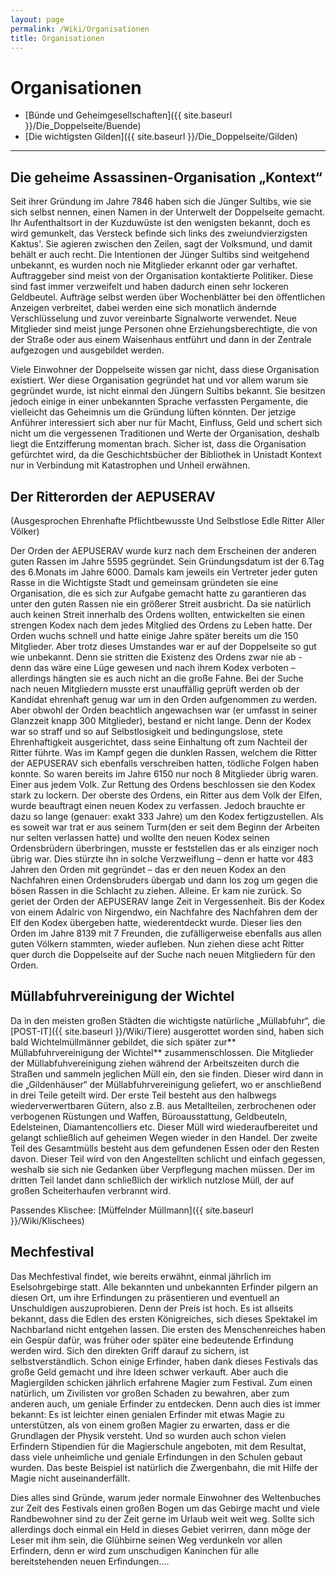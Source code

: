 ```yaml
---
layout: page
permalink: /Wiki/Organisationen
title: Organisationen
---
```


# Organisationen

- [Bünde und Geheimgesellschaften]({{ site.baseurl }}/Die_Doppelseite/Buende)
- [Die wichtigsten Gilden]({{ site.baseurl }}/Die_Doppelseite/Gilden)


***
## Die geheime Assassinen-Organisation &bdquo;Kontext&ldquo;

Seit ihrer Gründung im Jahre 7846 haben sich die Jünger Sultibs, wie sie sich selbst nennen, einen Namen in der Unterwelt der Doppelseite gemacht. Ihr Aufenthaltsort in der Kuzduwüste ist den wenigsten bekannt, doch es wird gemunkelt, das Versteck befinde sich links des zweiundvierzigsten Kaktus&#39;. Sie agieren zwischen den Zeilen, sagt der Volksmund, und damit behält er auch recht. Die Intentionen der Jünger Sultibs sind weitgehend unbekannt, es wurden noch nie Mitglieder erkannt oder gar verhaftet. Auftraggeber sind meist von der Organisation kontaktierte Politiker. Diese sind fast immer verzweifelt und haben dadurch einen sehr lockeren Geldbeutel. Aufträge selbst werden über Wochenblätter bei den öffentlichen Anzeigen verbreitet, dabei werden eine sich monatlich ändernde Verschlüsselung und zuvor vereinbarte Signalworte verwendet. Neue Mitglieder sind meist junge Personen ohne Erziehungsberechtigte, die von der Straße oder aus einem Waisenhaus entführt und dann in der Zentrale aufgezogen und ausgebildet werden.

Viele Einwohner der Doppelseite wissen gar nicht, dass diese Organisation existiert. Wer diese Organisation gegründet hat und vor allem warum sie gegründet wurde, ist nicht einmal den Jüngern Sultibs bekannt. Sie besitzen jedoch einige in einer unbekannten Sprache verfassten Pergamente, die vielleicht das Geheimnis um die Gründung lüften könnten. Der jetzige Anführer interessiert sich aber nur für Macht, Einfluss, Geld und schert sich nicht um die vergessenen Traditionen und Werte der Organisation, deshalb liegt die Entzifferung momentan brach. Sicher ist, dass die Organisation gefürchtet wird, da die Geschichtsbücher der Bibliothek in Unistadt Kontext nur in Verbindung mit Katastrophen und Unheil erwähnen.

<!--[endif]({{ site.baseurl }}/If gte mso 9]><xml><w:WordDocument><w:View>Normal</W:View><w:Zoom>0</W:Zoom><w:TrackMoves /><w:TrackFormatting /><w:HyphenationZone>21</W:HyphenationZone><w:PunctuationKerning /><w:ValidateAgainstSchemas /><w:SaveIfXMLInvalid>false</W:SaveIfXMLInvalid><w:IgnoreMixedContent>false</W:IgnoreMixedContent><w:AlwaysShowPlaceholderText>false</W:AlwaysShowPlaceholderText><w:DoNotPromoteQF /><w:LidThemeOther>DE</W:LidThemeOther><w:LidThemeAsian>X-NONE</W:LidThemeAsian><w:LidThemeComplexScript>X-NONE</W:LidThemeComplexScript><w:Compatibility><w:BreakWrappedTables /><w:SnapToGridInCell /><w:WrapTextWithPunct /><w:UseAsianBreakRules /><w:DontGrowAutofit /><w:SplitPgBreakAndParaMark /><w:DontVertAlignCellWithSp /><w:DontBreakConstrainedForcedTables /><w:DontVertAlignInTxbx /><w:Word11KerningPairs /><w:CachedColBalance /></W:Compatibility><w:BrowserLevel>MicrosoftInternetExplorer4</W:BrowserLevel><m:mathPr><m:mathFont m:val="Cambria Math"/><m:brkBin m:val="before"/><m:brkBinSub m:val="--"/><m:smallFrac m:val="off"/><m:dispDef /><m:lMargin m:val="0"/><m:rMargin m:val="0"/><m:defJc m:val="centerGroup"/><m:wrapIndent m:val="1440"/><m:intLim m:val="subSup"/><m:naryLim m:val="undOvr"/></M:mathPr></W:WordDocument></Xml><!)--><!--[endif]({{ site.baseurl }}/If gte mso 9]><xml><w:LatentStyles DefLockedState="false" DefUnhideWhenUsed="true"DefSemiHidden="true" DefQFormat="false" DefPriority="99"LatentStyleCount="267"><w:LsdException Locked="false" Priority="0" SemiHidden="false"UnhideWhenUsed="false" QFormat="true" Name="Normal"/><w:LsdException Locked="false" Priority="9" SemiHidden="false"UnhideWhenUsed="false" QFormat="true" Name="heading 1"/><w:LsdException Locked="false" Priority="9" QFormat="true" Name="heading 2"/><w:LsdException Locked="false" Priority="9" QFormat="true" Name="heading 3"/><w:LsdException Locked="false" Priority="9" QFormat="true" Name="heading 4"/><w:LsdException Locked="false" Priority="9" QFormat="true" Name="heading 5"/><w:LsdException Locked="false" Priority="9" QFormat="true" Name="heading 6"/><w:LsdException Locked="false" Priority="9" QFormat="true" Name="heading 7"/><w:LsdException Locked="false" Priority="9" QFormat="true" Name="heading 8"/><w:LsdException Locked="false" Priority="9" QFormat="true" Name="heading 9"/><w:LsdException Locked="false" Priority="39" Name="toc 1"/><w:LsdException Locked="false" Priority="39" Name="toc 2"/><w:LsdException Locked="false" Priority="39" Name="toc 3"/><w:LsdException Locked="false" Priority="39" Name="toc 4"/><w:LsdException Locked="false" Priority="39" Name="toc 5"/><w:LsdException Locked="false" Priority="39" Name="toc 6"/><w:LsdException Locked="false" Priority="39" Name="toc 7"/><w:LsdException Locked="false" Priority="39" Name="toc 8"/><w:LsdException Locked="false" Priority="39" Name="toc 9"/><w:LsdException Locked="false" Priority="35" QFormat="true" Name="caption"/><w:LsdException Locked="false" Priority="10" SemiHidden="false"UnhideWhenUsed="false" QFormat="true" Name="Title"/><w:LsdException Locked="false" Priority="1" Name="Default Paragraph Font"/><w:LsdException Locked="false" Priority="11" SemiHidden="false"UnhideWhenUsed="false" QFormat="true" Name="Subtitle"/><w:LsdException Locked="false" Priority="22" SemiHidden="false"UnhideWhenUsed="false" QFormat="true" Name="Strong"/><w:LsdException Locked="false" Priority="20" SemiHidden="false"UnhideWhenUsed="false" QFormat="true" Name="Emphasis"/><w:LsdException Locked="false" Priority="59" SemiHidden="false"UnhideWhenUsed="false" Name="Table Grid"/><w:LsdException Locked="false" UnhideWhenUsed="false" Name="Placeholder Text"/><w:LsdException Locked="false" Priority="1" SemiHidden="false"UnhideWhenUsed="false" QFormat="true" Name="No Spacing"/><w:LsdException Locked="false" Priority="60" SemiHidden="false"UnhideWhenUsed="false" Name="Light Shading"/><w:LsdException Locked="false" Priority="61" SemiHidden="false"UnhideWhenUsed="false" Name="Light List"/><w:LsdException Locked="false" Priority="62" SemiHidden="false"UnhideWhenUsed="false" Name="Light Grid"/><w:LsdException Locked="false" Priority="63" SemiHidden="false"UnhideWhenUsed="false" Name="Medium Shading 1"/><w:LsdException Locked="false" Priority="64" SemiHidden="false"UnhideWhenUsed="false" Name="Medium Shading 2"/><w:LsdException Locked="false" Priority="65" SemiHidden="false"UnhideWhenUsed="false" Name="Medium List 1"/><w:LsdException Locked="false" Priority="66" SemiHidden="false"UnhideWhenUsed="false" Name="Medium List 2"/><w:LsdException Locked="false" Priority="67" SemiHidden="false"UnhideWhenUsed="false" Name="Medium Grid 1"/><w:LsdException Locked="false" Priority="68" SemiHidden="false"UnhideWhenUsed="false" Name="Medium Grid 2"/><w:LsdException Locked="false" Priority="69" SemiHidden="false"UnhideWhenUsed="false" Name="Medium Grid 3"/><w:LsdException Locked="false" Priority="70" SemiHidden="false"UnhideWhenUsed="false" Name="Dark List"/><w:LsdException Locked="false" Priority="71" SemiHidden="false"UnhideWhenUsed="false" Name="Colorful Shading"/><w:LsdException Locked="false" Priority="72" SemiHidden="false"UnhideWhenUsed="false" Name="Colorful List"/><w:LsdException Locked="false" Priority="73" SemiHidden="false"UnhideWhenUsed="false" Name="Colorful Grid"/><w:LsdException Locked="false" Priority="60" SemiHidden="false"UnhideWhenUsed="false" Name="Light Shading Accent 1"/><w:LsdException Locked="false" Priority="61" SemiHidden="false"UnhideWhenUsed="false" Name="Light List Accent 1"/><w:LsdException Locked="false" Priority="62" SemiHidden="false"UnhideWhenUsed="false" Name="Light Grid Accent 1"/><w:LsdException Locked="false" Priority="63" SemiHidden="false"UnhideWhenUsed="false" Name="Medium Shading 1 Accent 1"/><w:LsdException Locked="false" Priority="64" SemiHidden="false"UnhideWhenUsed="false" Name="Medium Shading 2 Accent 1"/><w:LsdException Locked="false" Priority="65" SemiHidden="false"UnhideWhenUsed="false" Name="Medium List 1 Accent 1"/><w:LsdException Locked="false" UnhideWhenUsed="false" Name="Revision"/><w:LsdException Locked="false" Priority="34" SemiHidden="false"UnhideWhenUsed="false" QFormat="true" Name="List Paragraph"/><w:LsdException Locked="false" Priority="29" SemiHidden="false"UnhideWhenUsed="false" QFormat="true" Name="Quote"/><w:LsdException Locked="false" Priority="30" SemiHidden="false"UnhideWhenUsed="false" QFormat="true" Name="Intense Quote"/><w:LsdException Locked="false" Priority="66" SemiHidden="false"UnhideWhenUsed="false" Name="Medium List 2 Accent 1"/><w:LsdException Locked="false" Priority="67" SemiHidden="false"UnhideWhenUsed="false" Name="Medium Grid 1 Accent 1"/><w:LsdException Locked="false" Priority="68" SemiHidden="false"UnhideWhenUsed="false" Name="Medium Grid 2 Accent 1"/><w:LsdException Locked="false" Priority="69" SemiHidden="false"UnhideWhenUsed="false" Name="Medium Grid 3 Accent 1"/><w:LsdException Locked="false" Priority="70" SemiHidden="false"UnhideWhenUsed="false" Name="Dark List Accent 1"/><w:LsdException Locked="false" Priority="71" SemiHidden="false"UnhideWhenUsed="false" Name="Colorful Shading Accent 1"/><w:LsdException Locked="false" Priority="72" SemiHidden="false"UnhideWhenUsed="false" Name="Colorful List Accent 1"/><w:LsdException Locked="false" Priority="73" SemiHidden="false"UnhideWhenUsed="false" Name="Colorful Grid Accent 1"/><w:LsdException Locked="false" Priority="60" SemiHidden="false"UnhideWhenUsed="false" Name="Light Shading Accent 2"/><w:LsdException Locked="false" Priority="61" SemiHidden="false"UnhideWhenUsed="false" Name="Light List Accent 2"/><w:LsdException Locked="false" Priority="62" SemiHidden="false"UnhideWhenUsed="false" Name="Light Grid Accent 2"/><w:LsdException Locked="false" Priority="63" SemiHidden="false"UnhideWhenUsed="false" Name="Medium Shading 1 Accent 2"/><w:LsdException Locked="false" Priority="64" SemiHidden="false"UnhideWhenUsed="false" Name="Medium Shading 2 Accent 2"/><w:LsdException Locked="false" Priority="65" SemiHidden="false"UnhideWhenUsed="false" Name="Medium List 1 Accent 2"/><w:LsdException Locked="false" Priority="66" SemiHidden="false"UnhideWhenUsed="false" Name="Medium List 2 Accent 2"/><w:LsdException Locked="false" Priority="67" SemiHidden="false"UnhideWhenUsed="false" Name="Medium Grid 1 Accent 2"/><w:LsdException Locked="false" Priority="68" SemiHidden="false"UnhideWhenUsed="false" Name="Medium Grid 2 Accent 2"/><w:LsdException Locked="false" Priority="69" SemiHidden="false"UnhideWhenUsed="false" Name="Medium Grid 3 Accent 2"/><w:LsdException Locked="false" Priority="70" SemiHidden="false"UnhideWhenUsed="false" Name="Dark List Accent 2"/><w:LsdException Locked="false" Priority="71" SemiHidden="false"UnhideWhenUsed="false" Name="Colorful Shading Accent 2"/><w:LsdException Locked="false" Priority="72" SemiHidden="false"UnhideWhenUsed="false" Name="Colorful List Accent 2"/><w:LsdException Locked="false" Priority="73" SemiHidden="false"UnhideWhenUsed="false" Name="Colorful Grid Accent 2"/><w:LsdException Locked="false" Priority="60" SemiHidden="false"UnhideWhenUsed="false" Name="Light Shading Accent 3"/><w:LsdException Locked="false" Priority="61" SemiHidden="false"UnhideWhenUsed="false" Name="Light List Accent 3"/><w:LsdException Locked="false" Priority="62" SemiHidden="false"UnhideWhenUsed="false" Name="Light Grid Accent 3"/><w:LsdException Locked="false" Priority="63" SemiHidden="false"UnhideWhenUsed="false" Name="Medium Shading 1 Accent 3"/><w:LsdException Locked="false" Priority="64" SemiHidden="false"UnhideWhenUsed="false" Name="Medium Shading 2 Accent 3"/><w:LsdException Locked="false" Priority="65" SemiHidden="false"UnhideWhenUsed="false" Name="Medium List 1 Accent 3"/><w:LsdException Locked="false" Priority="66" SemiHidden="false"UnhideWhenUsed="false" Name="Medium List 2 Accent 3"/><w:LsdException Locked="false" Priority="67" SemiHidden="false"UnhideWhenUsed="false" Name="Medium Grid 1 Accent 3"/><w:LsdException Locked="false" Priority="68" SemiHidden="false"UnhideWhenUsed="false" Name="Medium Grid 2 Accent 3"/><w:LsdException Locked="false" Priority="69" SemiHidden="false"UnhideWhenUsed="false" Name="Medium Grid 3 Accent 3"/><w:LsdException Locked="false" Priority="70" SemiHidden="false"UnhideWhenUsed="false" Name="Dark List Accent 3"/><w:LsdException Locked="false" Priority="71" SemiHidden="false"UnhideWhenUsed="false" Name="Colorful Shading Accent 3"/><w:LsdException Locked="false" Priority="72" SemiHidden="false"UnhideWhenUsed="false" Name="Colorful List Accent 3"/><w:LsdException Locked="false" Priority="73" SemiHidden="false"UnhideWhenUsed="false" Name="Colorful Grid Accent 3"/><w:LsdException Locked="false" Priority="60" SemiHidden="false"UnhideWhenUsed="false" Name="Light Shading Accent 4"/><w:LsdException Locked="false" Priority="61" SemiHidden="false"UnhideWhenUsed="false" Name="Light List Accent 4"/><w:LsdException Locked="false" Priority="62" SemiHidden="false"UnhideWhenUsed="false" Name="Light Grid Accent 4"/><w:LsdException Locked="false" Priority="63" SemiHidden="false"UnhideWhenUsed="false" Name="Medium Shading 1 Accent 4"/><w:LsdException Locked="false" Priority="64" SemiHidden="false"UnhideWhenUsed="false" Name="Medium Shading 2 Accent 4"/><w:LsdException Locked="false" Priority="65" SemiHidden="false"UnhideWhenUsed="false" Name="Medium List 1 Accent 4"/><w:LsdException Locked="false" Priority="66" SemiHidden="false"UnhideWhenUsed="false" Name="Medium List 2 Accent 4"/><w:LsdException Locked="false" Priority="67" SemiHidden="false"UnhideWhenUsed="false" Name="Medium Grid 1 Accent 4"/><w:LsdException Locked="false" Priority="68" SemiHidden="false"UnhideWhenUsed="false" Name="Medium Grid 2 Accent 4"/><w:LsdException Locked="false" Priority="69" SemiHidden="false"UnhideWhenUsed="false" Name="Medium Grid 3 Accent 4"/><w:LsdException Locked="false" Priority="70" SemiHidden="false"UnhideWhenUsed="false" Name="Dark List Accent 4"/><w:LsdException Locked="false" Priority="71" SemiHidden="false"UnhideWhenUsed="false" Name="Colorful Shading Accent 4"/><w:LsdException Locked="false" Priority="72" SemiHidden="false"UnhideWhenUsed="false" Name="Colorful List Accent 4"/><w:LsdException Locked="false" Priority="73" SemiHidden="false"UnhideWhenUsed="false" Name="Colorful Grid Accent 4"/><w:LsdException Locked="false" Priority="60" SemiHidden="false"UnhideWhenUsed="false" Name="Light Shading Accent 5"/><w:LsdException Locked="false" Priority="61" SemiHidden="false"UnhideWhenUsed="false" Name="Light List Accent 5"/><w:LsdException Locked="false" Priority="62" SemiHidden="false"UnhideWhenUsed="false" Name="Light Grid Accent 5"/><w:LsdException Locked="false" Priority="63" SemiHidden="false"UnhideWhenUsed="false" Name="Medium Shading 1 Accent 5"/><w:LsdException Locked="false" Priority="64" SemiHidden="false"UnhideWhenUsed="false" Name="Medium Shading 2 Accent 5"/><w:LsdException Locked="false" Priority="65" SemiHidden="false"UnhideWhenUsed="false" Name="Medium List 1 Accent 5"/><w:LsdException Locked="false" Priority="66" SemiHidden="false"UnhideWhenUsed="false" Name="Medium List 2 Accent 5"/><w:LsdException Locked="false" Priority="67" SemiHidden="false"UnhideWhenUsed="false" Name="Medium Grid 1 Accent 5"/><w:LsdException Locked="false" Priority="68" SemiHidden="false"UnhideWhenUsed="false" Name="Medium Grid 2 Accent 5"/><w:LsdException Locked="false" Priority="69" SemiHidden="false"UnhideWhenUsed="false" Name="Medium Grid 3 Accent 5"/><w:LsdException Locked="false" Priority="70" SemiHidden="false"UnhideWhenUsed="false" Name="Dark List Accent 5"/><w:LsdException Locked="false" Priority="71" SemiHidden="false"UnhideWhenUsed="false" Name="Colorful Shading Accent 5"/><w:LsdException Locked="false" Priority="72" SemiHidden="false"UnhideWhenUsed="false" Name="Colorful List Accent 5"/><w:LsdException Locked="false" Priority="73" SemiHidden="false"UnhideWhenUsed="false" Name="Colorful Grid Accent 5"/><w:LsdException Locked="false" Priority="60" SemiHidden="false"UnhideWhenUsed="false" Name="Light Shading Accent 6"/><w:LsdException Locked="false" Priority="61" SemiHidden="false"UnhideWhenUsed="false" Name="Light List Accent 6"/><w:LsdException Locked="false" Priority="62" SemiHidden="false"UnhideWhenUsed="false" Name="Light Grid Accent 6"/><w:LsdException Locked="false" Priority="63" SemiHidden="false"UnhideWhenUsed="false" Name="Medium Shading 1 Accent 6"/><w:LsdException Locked="false" Priority="64" SemiHidden="false"UnhideWhenUsed="false" Name="Medium Shading 2 Accent 6"/><w:LsdException Locked="false" Priority="65" SemiHidden="false"UnhideWhenUsed="false" Name="Medium List 1 Accent 6"/><w:LsdException Locked="false" Priority="66" SemiHidden="false"UnhideWhenUsed="false" Name="Medium List 2 Accent 6"/><w:LsdException Locked="false" Priority="67" SemiHidden="false"UnhideWhenUsed="false" Name="Medium Grid 1 Accent 6"/><w:LsdException Locked="false" Priority="68" SemiHidden="false"UnhideWhenUsed="false" Name="Medium Grid 2 Accent 6"/><w:LsdException Locked="false" Priority="69" SemiHidden="false"UnhideWhenUsed="false" Name="Medium Grid 3 Accent 6"/><w:LsdException Locked="false" Priority="70" SemiHidden="false"UnhideWhenUsed="false" Name="Dark List Accent 6"/><w:LsdException Locked="false" Priority="71" SemiHidden="false"UnhideWhenUsed="false" Name="Colorful Shading Accent 6"/><w:LsdException Locked="false" Priority="72" SemiHidden="false"UnhideWhenUsed="false" Name="Colorful List Accent 6"/><w:LsdException Locked="false" Priority="73" SemiHidden="false"UnhideWhenUsed="false" Name="Colorful Grid Accent 6"/><w:LsdException Locked="false" Priority="19" SemiHidden="false"UnhideWhenUsed="false" QFormat="true" Name="Subtle Emphasis"/><w:LsdException Locked="false" Priority="21" SemiHidden="false"UnhideWhenUsed="false" QFormat="true" Name="Intense Emphasis"/><w:LsdException Locked="false" Priority="31" SemiHidden="false"UnhideWhenUsed="false" QFormat="true" Name="Subtle Reference"/><w:LsdException Locked="false" Priority="32" SemiHidden="false"UnhideWhenUsed="false" QFormat="true" Name="Intense Reference"/><w:LsdException Locked="false" Priority="33" SemiHidden="false"UnhideWhenUsed="false" QFormat="true" Name="Book Title"/><w:LsdException Locked="false" Priority="37" Name="Bibliography"/><w:LsdException Locked="false" Priority="39" QFormat="true" Name="TOC Heading"/></W:LatentStyles></Xml><!)--><!--[endif]({{ site.baseurl }}/If gte mso 10]><style>/* Style Definitions */Table.MsoNormalTable{mso-style-name:„Normale Tabelle“;mso-tstyle-rowband-size:0;mso-tstyle-colband-size:0;mso-style-noshow:yes;mso-style-priority:99;mso-style-qformat:yes;mso-style-parent:„„;mso-padding-alt:0cm 5.4pt 0cm 5.4pt;mso-para-margin-top:0cm;mso-para-margin-right:0cm;mso-para-margin-bottom:10.0pt;mso-para-margin-left:0cm;line-height:115%;mso-pagination:widow-orphan;font-size:11.0pt;font-family:“Calibri„,“sans-serif„;mso-ascii-font-family:Calibri;mso-ascii-theme-font:minor-latin;mso-fareast-font-family:“Times New Roman“;mso-fareast-theme-font:minor-fareast;mso-hansi-font-family:Calibri;mso-hansi-theme-font:minor-latin;}</Style><!)-->
## Der Ritterorden der AEPUSERAV

(Ausgesprochen Ehrenhafte Pflichtbewusste Und Selbstlose Edle Ritter Aller Völker)

Der Orden der AEPUSERAV wurde kurz nach dem Erscheinen der anderen guten Rassen im Jahre 5595 gegründet. Sein Gründungsdatum ist der 6.Tag des 6.Monats im Jahre 6000. Damals kam jeweils ein Vertreter jeder guten Rasse in die Wichtigste Stadt und gemeinsam gründeten sie eine Organisation, die es sich zur Aufgabe gemacht hatte zu garantieren das unter den guten Rassen nie ein größerer Streit ausbricht. Da sie natürlich auch keinen Streit innerhalb des Ordens wollten, entwickelten sie einen strengen Kodex nach dem jedes Mitglied des Ordens zu Leben hatte. Der Orden wuchs schnell und hatte einige Jahre später bereits um die 150 Mitglieder. Aber trotz dieses Umstandes war er auf der Doppelseite so gut wie unbekannt. Denn sie stritten die Existenz des Ordens zwar nie ab - denn das wäre eine Lüge gewesen und nach ihrem Kodex verboten &ndash; allerdings hängten sie es auch nicht an die große Fahne. Bei der Suche nach neuen Mitgliedern musste erst unauffällig geprüft werden ob der Kandidat ehrenhaft genug war um in den Orden aufgenommen zu werden. Aber obwohl der Orden beachtlich angewachsen war (er umfasst in seiner Glanzzeit knapp 300 Mitglieder), bestand er nicht lange. Denn der Kodex war so straff und so auf Selbstlosigkeit und bedingungslose, stete Ehrenhaftigkeit ausgerichtet, dass seine Einhaltung oft zum Nachteil der Ritter führte. Was im Kampf gegen die dunklen Rassen, welchem die Ritter der AEPUSERAV sich ebenfalls verschreiben hatten, tödliche Folgen haben konnte. So waren bereits im Jahre 6150 nur noch 8 Mitglieder übrig waren. Einer aus jedem Volk. Zur Rettung des Ordens beschlossen sie den Kodex stark zu lockern. Der oberste des Ordens, ein Ritter aus dem Volk der Elfen, wurde beauftragt einen neuen Kodex zu verfassen. Jedoch brauchte er dazu so lange (genauer: exakt 333 Jahre) um den Kodex fertigzustellen. Als es soweit war trat er aus seinem Turm(den er seit dem Beginn der Arbeiten nur selten verlassen hatte) und wollte den neuen Kodex seinen Ordensbrüdern überbringen, musste er feststellen das er als einziger noch übrig war. Dies stürzte ihn in solche Verzweiflung &ndash; denn er hatte vor 483 Jahren den Orden mit gegründet &ndash; das er den neuen Kodex an den Nachfahren einen Ordensbruders übergab und dann los zog um gegen die bösen Rassen in die Schlacht zu ziehen. Alleine. Er kam nie zurück. So geriet der Orden der AEPUSERAV lange Zeit in Vergessenheit. Bis der Kodex von einem Adalric von Nirgendwo, ein Nachfahre des Nachfahren dem der Elf den Kodex übergeben hatte, wiederentdeckt wurde. Dieser lies den Orden im Jahre 8139 mit 7 Freunden, die zufälligerweise ebenfalls aus allen guten Völkern stammten, wieder aufleben. Nun ziehen diese acht Ritter quer durch die Doppelseite auf der Suche nach neuen Mitgliedern für den Orden.

## Müllabfuhrvereinigung der Wichtel

Da in den meisten großen Städten die wichtigste natürliche &bdquo;Müllabfuhr&ldquo;, die [POST-IT]({{ site.baseurl }}/Wiki/Tiere) ausgerottet worden sind, haben sich bald Wichtelmüllmänner gebildet, die sich später zur** Müllabfuhrvereinigung der Wichtel** zusammenschlossen. Die Mitglieder der Müllabfuhvereinigung ziehen während der Arbeitszeiten durch die Straßen und sammeln jeglichen Müll ein, den sie finden. Dieser wird dann in die &bdquo;Gildenhäuser&ldquo; der Müllabfuhrvereinigung geliefert, wo er anschließend in drei Teile geteilt wird. Der erste Teil besteht aus den halbwegs wiederverwertbaren Gütern, also z.B. aus Metallteilen, zerbrochenen oder verbogenen Rüstungen und Waffen, Büroausstattung, Geldbeuteln, Edelsteinen, Diamantencolliers etc. Dieser Müll wird wiederaufbereitet und gelangt schließlich auf geheimen Wegen wieder in den Handel. Der zweite Teil des Gesamtmülls besteht aus dem gefundenen Essen oder den Resten davon. Dieser Teil wird von den Angestellten schlicht und einfach gegessen, weshalb sie sich nie Gedanken über Verpflegung machen müssen. Der im dritten Teil landet dann schließlich der wirklich nutzlose Müll, der auf großen Scheiterhaufen verbrannt wird.

Passendes Klischee: [Müffelnder Müllmann]({{ site.baseurl }}/Wiki/Klischees)

## Mechfestival

Das Mechfestival findet, wie bereits erwähnt, einmal jährlich im Eselsohrgebirge statt. Alle bekannten und unbekannten Erfinder pilgern an diesen Ort, um ihre Erfindungen zu präsentieren und eventuell an Unschuldigen auszuprobieren. Denn der Preis ist hoch. Es ist allseits bekannt, dass die Edlen des ersten Königreiches, sich dieses Spektakel im Nachbarland nicht entgehen lassen. Die ersten des Menschenreiches haben ein Gespür dafür, was früher oder später eine bedeutende Erfindung werden wird. Sich den direkten Griff darauf zu sichern, ist selbstverständlich. Schon einige Erfinder, haben dank dieses Festivals das große Geld gemacht und ihre Ideen schwer verkauft. Aber auch die Magiergilden schicken jährlich erfahrene Magier zum Festival. Zum einen natürlich, um Zivilisten vor großen Schaden zu bewahren, aber zum anderen auch, um geniale Erfinder zu entdecken. Denn auch dies ist immer bekannt: Es ist leichter einen genialen Erfinder mit etwas Magie zu unterstützen, als von einem großen Magier zu erwarten, dass er die Grundlagen der Physik versteht. Und so wurden auch schon vielen Erfindern Stipendien für die Magierschule angeboten, mit dem Resultat, dass viele unheimliche und geniale Erfindungen in den Schulen gebaut wurden. Das beste Beispiel ist natürlich die Zwergenbahn, die mit Hilfe der Magie nicht auseinanderfällt. 

Dies alles sind Gründe, warum jeder normale Einwohner des Weltenbuches zur Zeit des Festivals einen großen Bogen um das Gebirge macht und viele Randbewohner sind zu der Zeit gerne im Urlaub weit weit weg. Sollte sich allerdings doch einmal ein Held in dieses Gebiet verirren, dann möge der Leser mit ihm sein, die Glühbirne seinen Weg verdunkeln vor allen Erfindern, denn er wird zum unschudigen Kaninchen für alle bereitstehenden neuen Erfindungen....

##  

